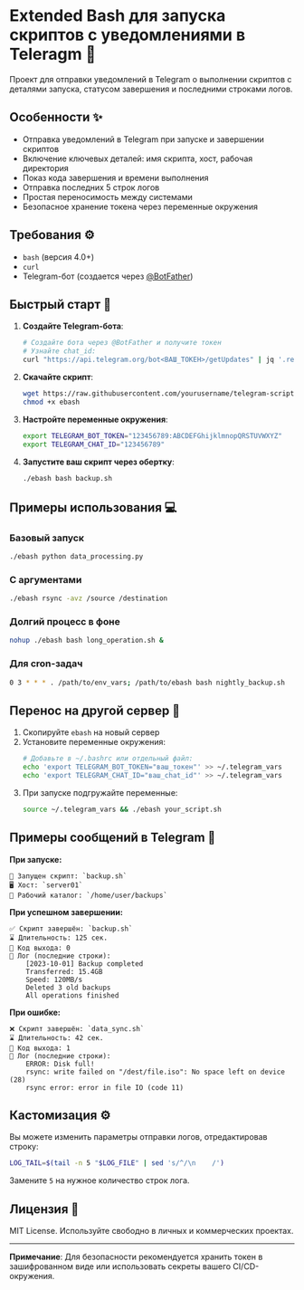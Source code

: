 # Extended Bash для запуска скриптов с уведомлениями в Teleragm 🚀

Проект для отправки уведомлений в Telegram о выполнении скриптов с деталями запуска, статусом завершения и последними строками логов.

## Особенности ✨

- Отправка уведомлений в Telegram при запуске и завершении скриптов
- Включение ключевых деталей: имя скрипта, хост, рабочая директория
- Показ кода завершения и времени выполнения
- Отправка последних 5 строк логов
- Простая переносимость между системами
- Безопасное хранение токена через переменные окружения

## Требования ⚙️

- `bash` (версия 4.0+)
- `curl`
- Telegram-бот (создается через [@BotFather](https://t.me/BotFather))

## Быстрый старт 🚀

1. **Создайте Telegram-бота**:
   ```bash
   # Создайте бота через @BotFather и получите токен
   # Узнайте chat_id:
   curl "https://api.telegram.org/bot<ВАШ_ТОКЕН>/getUpdates" | jq '.result[0].message.chat.id'
   ```

2. **Скачайте скрипт**:
   ```bash
   wget https://raw.githubusercontent.com/yourusername/telegram-script-notifier/main/ebash
   chmod +x ebash
   ```

3. **Настройте переменные окружения**:
   ```bash
   export TELEGRAM_BOT_TOKEN="123456789:ABCDEFGhijklmnopQRSTUVWXYZ"
   export TELEGRAM_CHAT_ID="123456789"
   ```

4. **Запустите ваш скрипт через обертку**:
   ```bash
   ./ebash bash backup.sh
   ```

## Примеры использования 💻

### Базовый запуск
```bash
./ebash python data_processing.py
```

### С аргументами
```bash
./ebash rsync -avz /source /destination
```

### Долгий процесс в фоне
```bash
nohup ./ebash bash long_operation.sh &
```

### Для cron-задач
```bash
0 3 * * * . /path/to/env_vars; /path/to/ebash bash nightly_backup.sh
```

## Перенос на другой сервер 🔁

1. Скопируйте `ebash` на новый сервер
2. Установите переменные окружения:
   ```bash
   # Добавьте в ~/.bashrc или отдельный файл:
   echo 'export TELEGRAM_BOT_TOKEN="ваш_токен"' >> ~/.telegram_vars
   echo 'export TELEGRAM_CHAT_ID="ваш_chat_id"' >> ~/.telegram_vars
   ```
3. При запуске подгружайте переменные:
   ```bash
   source ~/.telegram_vars && ./ebash your_script.sh
   ```

## Примеры сообщений в Telegram 📱

**При запуске:**
```
🚀 Запущен скрипт: `backup.sh`
🖥 Хост: `server01`
📂 Рабочий каталог: `/home/user/backups`
```

**При успешном завершении:**
```
✅ Скрипт завершён: `backup.sh`
⌛ Длительность: 125 сек.
🔢 Код выхода: 0
📝 Лог (последние строки):
    [2023-10-01] Backup completed
    Transferred: 15.4GB
    Speed: 120MB/s
    Deleted 3 old backups
    All operations finished
```

**При ошибке:**
```
❌ Скрипт завершён: `data_sync.sh`
⌛ Длительность: 42 сек.
🔢 Код выхода: 1
📝 Лог (последние строки):
    ERROR: Disk full!
    rsync: write failed on "/dest/file.iso": No space left on device (28)
    rsync error: error in file IO (code 11)
```

## Кастомизация ⚙️

Вы можете изменить параметры отправки логов, отредактировав строку:
```bash
LOG_TAIL=$(tail -n 5 "$LOG_FILE" | sed 's/^/\n    /')
```
Замените `5` на нужное количество строк лога.

## Лицензия 📄

MIT License. Используйте свободно в личных и коммерческих проектах.

---

**Примечание**: Для безопасности рекомендуется хранить токен в зашифрованном виде или использовать секреты вашего CI/CD-окружения.